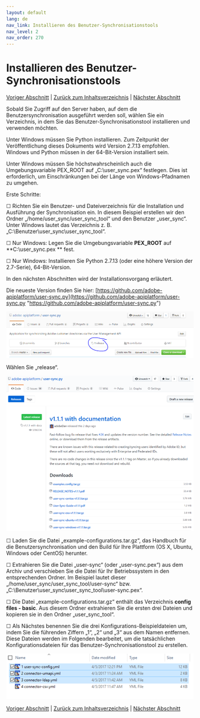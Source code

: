 ```yaml
---
layout: default
lang: de
nav_link: Installieren des Benutzer-Synchronisationstools
nav_level: 2
nav_order: 270
---
```


# Installieren des Benutzer-Synchronisationstools

[Voriger Abschnitt](identify_server.md) \| [Zurück zum Inhaltsverzeichnis](index.md) \| [Nächster Abschnitt](setup_config_files.md)

Sobald Sie Zugriff auf den Server haben, auf dem die Benutzersynchronisation ausgeführt werden soll, wählen Sie ein Verzeichnis, in dem Sie das Benutzer-Synchronisationstool installieren und verwenden möchten.

Unter Windows müssen Sie Python installieren.  Zum Zeitpunkt der Veröffentlichung dieses Dokuments wird Version 2.7.13 empfohlen.  Windows und Python müssen in der 64-Bit-Version installiert sein.

Unter Windows müssen Sie höchstwahrscheinlich auch die Umgebungsvariable PEX_ROOT auf „C:\user_sync\.pex“ festlegen.  Dies ist erforderlich, um Einschränkungen bei der Länge von Windows-Pfadnamen zu umgehen.

Erste Schritte:

&#9744; Richten Sie ein Benutzer- und Dateiverzeichnis für die Installation und Ausführung der Synchronisation ein.  In diesem Beispiel erstellen wir den Ordner „/home/user_sync/user_sync_tool“ und den Benutzer „user_sync“.  Unter Windows lautet das Verzeichnis z. B. „C:\Benutzer\user_sync\user_sync_tool“.

&#9744; Nur Windows: Legen Sie die Umgebungsvariable **PEX\_ROOT** auf **C:\user_sync\.pex ** fest.

&#9744; Nur Windows: Installieren Sie Python 2.7.13 (oder eine höhere Version der 2.7-Serie), 64-Bit-Version. 

In den nächsten Abschnitten wird der Installationsvorgang erläutert.

Die neueste Version finden Sie hier: 
[https://github.com/adobe-apiplatform/user-sync.py](https://github.com/adobe-apiplatform/user-sync.py "https://github.com/adobe-apiplatform/user-sync.py")

![Installation](images/install_finding_releases.png)

Wählen Sie „release“.


![Installation 2](images/install_release_screen.png)

&#9744; Laden Sie die Datei „example-configurations.tar.gz“, das Handbuch für die Benutzersynchronisation und den Build für Ihre Plattform (OS X, Ubuntu, Windows oder CentOS) herunter.

&#9744; Extrahieren Sie die Datei „user-sync“ (oder „user-sync.pex“) aus dem Archiv und verschieben Sie die Datei für Ihr Betriebssystem in den entsprechenden Ordner.  Im Beispiel lautet dieser „/home/user_sync/user_sync_tool/user-sync“ bzw. „C:\Benutzer\user_sync\user_sync_tool\user-sync.pex“.

&#9744; Die Datei „example-configurations.tar.gz“ enthält das Verzeichnis **config files - basic**.  Aus diesem Ordner extrahieren Sie die ersten drei Dateien und kopieren sie in den Ordner „user_sync_tool“.  

&#9744; Als Nächstes benennen Sie die drei Konfigurations-Beispieldateien um, indem Sie die führenden Ziffern „1“, „2“ und „3“ aus dem Namen entfernen.  Diese Dateien werden im Folgenden bearbeitet, um die tatsächlichen Konfigurationsdateien für das Benutzer-Synchronisationstool zu erstellen.



![Installation 2](images/install_config_files.png)


[Voriger Abschnitt](identify_server.md) \| [Zurück zum Inhaltsverzeichnis](index.md) \| [Nächster Abschnitt](setup_config_files.md)
